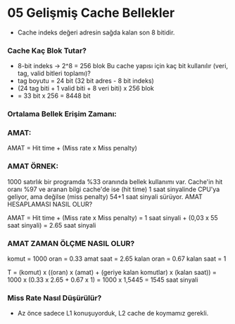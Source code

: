 # 05 Gelişmiş Cache Bellekler

- Cache indeks değeri adresin sağda kalan son 8 bitidir.

### Cache Kaç Blok Tutar?

- 8-bit indeks -> 2^8 = 256 blok
  Bu cache yapısı için kaç bit kullanılır (veri, tag, valid bitleri toplamı)?
- tag boyutu = 24 bit (32 bit adres - 8 bit indeks)
- (24 tag biti + 1 valid biti + 8 veri biti) x 256 blok
- = 33 bit x 256 = 8448 bit

### Ortalama Bellek Erişim Zamanı:

### AMAT:

AMAT = Hit time + (Miss rate x Miss penalty)

### AMAT ÖRNEK:

1000 satırlık bir programda %33 oranında bellek kullanımı var. Cache'in hit oranı %97 ve aranan bilgi cache'de ise (hit time) 1 saat sinyalinde CPU'ya geliyor, ama değilse (miss penalty) 54+1 saat sinyali sürüyor.
AMAT HESAPLAMASI NASIL OLUR?

AMAT = Hit time + (Miss rate x Miss penalty)
= 1 saat sinyali + (0,03 x 55 saat sinyali)
= 2.65 saat sinyali

### AMAT ZAMAN ÖLÇME NASIL OLUR?

komut = 1000
oran = 0.33
amat saat = 2.65
kalan oran = 0.67
kalan saat = 1

T = (komut) x ((oran) x (amat) + (geriye kalan komutlar) x (kalan saat))
= 1000 x (0.33 x 2.65 + 0.67 x 1)
= 1000 x 1,5445 = 1545 saat sinyali

### Miss Rate Nasıl Düşürülür?

- Az önce sadece L1 konuşuyorduk, L2 cache de koymamız gerekli.

